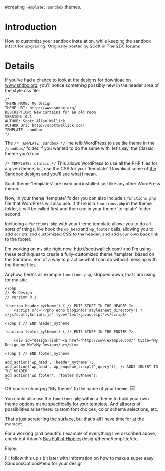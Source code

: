 #creating `Template: sandbox` themes.

# Introduction #

How to customize your sandbox installation, while keeping the sandbox intact for upgrading.  Originally posted by Scott in [The SDC forums](http://www.sndbx.org/forums/viewtopic.php?pid=640#p640)


# Details #

If you've had a chance to look at the designs for download on www.sndbx.org, you'll notice something possibly new in the header area of the style.css file:

```
/*
THEME NAME: My Design
THEME URI: http://www.sndbx.org/
DESCRIPTION: New curtains for an old room
VERSION: 0.1
AUTHOR: Scott Allan Wallick
AUTHOR Uri: http://scottwallick.com/
TEMPLATE: sandbox
*/
```
The `/* TEMPLATE: sandbox */` line tells WordPress to use the theme in the `/sandbox/` folder. If you wanted to do the same with, let's say, the Classic theme you'd use

`/* TEMPLATE: classic */`
This allows WordPress to use all the PHP files for a given theme, but use the CSS for your 'template'. Download some of [the Sandbox designs](http://www.sndbx.org/results/designs/) and you'll see what I mean.

Such theme 'templates' are used and installed just like any other WordPress theme.

Now, in your theme 'template' folder you can also include a `functions.php` file that WordPress will also use. If there is a `functions.php` in the theme folder, it will be called first and then one in your theme 'template' folder second.

Including a `functions.php` with your theme template allows you to do all sorts of things, like hook the `wp_head` and `wp_footer` calls, allowing you to add scripts and customized CSS to the header, and add your own back link to the footer.

I'm working on my site right now, http://scottwallick.com/  and I'm using these techniques to create a fully-customized theme 'template' based on the Sandbox. Sort of a way to practice what I can do without messing with the theme files.

Anyhow, here's an example `functions.php`, stripped down, that I am using for my site.

```
<?php
// My Design
// Version 0.1

function header_mytheme() { // PUTS STUFF IN THE HEADER ?>
	<script src="<?php echo bloginfo('stylesheet_directory') ?>/js/scottyScripts.js" type="text/javascript"></script>

<?php } // END header_mytheme

function footer_mytheme() { // PUTS STUFF IN THE FOOTER ?>

	<div id="design-link"><a href="http://www.example.com/" title="My Design by Me">My Design</a></div>

<?php } // END footer_mytheme

add_action('wp_head', 'header_mytheme');
add_action('wp_head', wp_enqueue_script('jquery')); // ADDS JQUERY TO THE HEADER
add_action('wp_footer', 'footer_mytheme');
?>
```

(Of course changing "My theme" to the name of your theme. :cool:

You could also use the `functions.php` within a theme to build your own theme options menu specifically for your template. And all sorts of possibilities arise there: custom font choices, color scheme selections, etc.

That's just scratching the surface, but that's all I have time for at the moment.

For a working (and beautiful) example of everything I've described above, check out Adam's [Bus Full of Hippies](http://www.archgfx.net/blog/2007/geek/blogging/bus-full-of-hippies-for-wordpress) design/theme/template/etc.

Enjoy.

I'll follow this up a bit later with information on how to make a super easy SandboxOptionsMenu for your design.